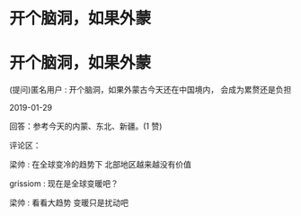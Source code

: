 # 开个脑洞，如果外蒙

# 开个脑洞，如果外蒙

(提问)匿名用户 : 开个脑洞，如果外蒙古今天还在中国境内， 会成为累赘还是负担

2019-01-29

回答：参考今天的内蒙、东北、新疆。(1 赞)

评论区：

梁帅 : 在全球变冷的趋势下 北部地区越来越没有价值

grissiom : 现在是全球变暖吧？

梁帅 : 看看大趋势 变暖只是扰动吧